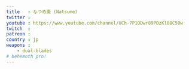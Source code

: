 ```yaml
---
title   : なつめ棗 (Natsume)
twitter :
youtube : https://www.youtube.com/channel/UCh-7P1ODwr89PDzKl08C50w
twitch  :
patreon :
country : jp
weapons :
    - dual-blades
# behemoth pro!
---
```

